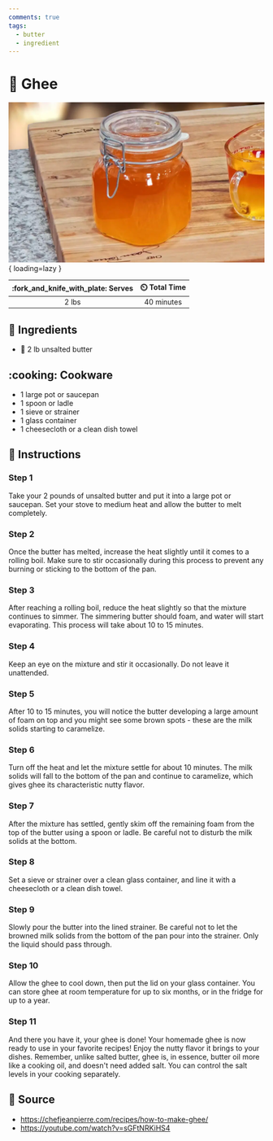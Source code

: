 ```yaml
---
comments: true
tags:
  - butter
  - ingredient
---
```

# :butter: Ghee

![Ghee][1]{ loading=lazy }

| :fork_and_knife_with_plate: Serves | :timer_clock: Total Time |
|:----------------------------------:|:-----------------------: |
| 2 lbs | 40 minutes |

## :salt: Ingredients

- :butter: 2 lb unsalted butter

## :cooking: Cookware

- 1 large pot or saucepan
- 1 spoon or ladle
- 1 sieve or strainer
- 1 glass container
- 1 cheesecloth or a clean dish towel

## :pencil: Instructions

### Step 1

Take your 2 pounds of unsalted butter and put it into a large pot or saucepan. Set your stove to medium heat and allow
the butter to melt completely.

### Step 2

Once the butter has melted, increase the heat slightly until it comes to a rolling boil. Make sure to stir occasionally
during this process to prevent any burning or sticking to the bottom of the pan.

### Step 3

After reaching a rolling boil, reduce the heat slightly so that the mixture continues to simmer. The simmering butter
should foam, and water will start evaporating. This process will take about 10 to 15 minutes.

### Step 4

Keep an eye on the mixture and stir it occasionally. Do not leave it unattended.

### Step 5

After 10 to 15 minutes, you will notice the butter developing a large amount of foam on top and you might see some brown
spots - these are the milk solids starting to caramelize.

### Step 6

Turn off the heat and let the mixture settle for about 10 minutes. The milk solids will fall to the bottom of the pan
and continue to caramelize, which gives ghee its characteristic nutty flavor.

### Step 7

After the mixture has settled, gently skim off the remaining foam from the top of the butter using a spoon or ladle. Be
careful not to disturb the milk solids at the bottom.

### Step 8

Set a sieve or strainer over a clean glass container, and line it with a cheesecloth or a clean dish towel.

### Step 9

Slowly pour the butter into the lined strainer. Be careful not to let the browned milk solids from the bottom of the pan
pour into the strainer. Only the liquid should pass through.

### Step 10

Allow the ghee to cool down, then put the lid on your glass container. You can store ghee at room temperature for up to
six months, or in the fridge for up to a year.

### Step 11

And there you have it, your ghee is done! Your homemade ghee is now ready to use in your favorite recipes! Enjoy the
nutty flavor it brings to your dishes. Remember, unlike salted butter, ghee is, in essence, butter oil more like a
cooking oil, and doesn't need added salt. You can control the salt levels in your cooking separately.

## :link: Source

- <https://chefjeanpierre.com/recipes/how-to-make-ghee/>
- <https://youtube.com/watch?v=sGFtNRKiHS4>

[1]: <../../assets/images/ghee.png>
